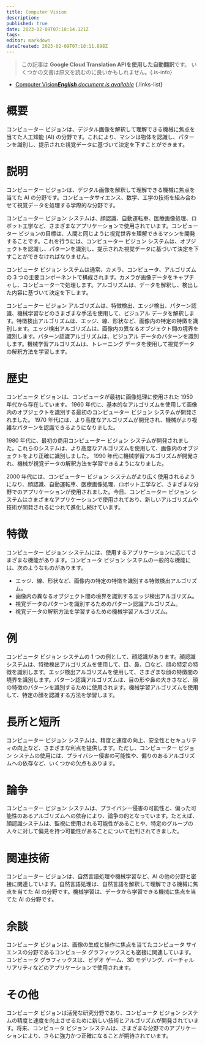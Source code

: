 ```yaml
---
title: Computer Vision
description: 
published: true
date: 2023-02-09T07:18:14.121Z
tags: 
editor: markdown
dateCreated: 2023-02-09T07:18:11.898Z
---
```


> この記事は **Google Cloud Translation APIを使用した自動翻訳**です。
いくつかの文書は原文を読むのに良いかもしれません。{.is-info}



- [Computer Vision***English** document is available*](/en/Knowledge-base/Dictionary/computer-vision)
{.links-list}


# 概要
コンピューター ビジョンは、デジタル画像を解釈して理解できる機械に焦点を当てた人工知能 (AI) の分野です。これにより、マシンは物体を認識し、パターンを識別し、提示された視覚データに基づいて決定を下すことができます。

# 説明
コンピューター ビジョンは、デジタル画像を解釈して理解できる機械に焦点を当てた AI の分野です。コンピュータサイエンス、数学、工学の技術を組み合わせて視覚データを処理する学際的な分野です。

コンピューター ビジョン システムは、顔認識、自動運転車、医療画像処理、ロボット工学など、さまざまなアプリケーションで使用されています。コンピューター ビジョンの目標は、人間と同じように視覚世界を理解できるマシンを開発することです。これを行うには、コンピューター ビジョン システムは、オブジェクトを認識し、パターンを識別し、提示された視覚データに基づいて決定を下すことができなければなりません。

コンピュータ ビジョン システムは通常、カメラ、コンピュータ、アルゴリズムの 3 つの主要コンポーネントで構成されます。カメラが画像データをキャプチャし、コンピューターで処理します。アルゴリズムは、データを解釈し、検出した内容に基づいて決定を下します。

コンピューター ビジョン アルゴリズムは、特徴検出、エッジ検出、パターン認識、機械学習などのさまざまな手法を使用して、ビジュアル データを解釈します。特徴検出アルゴリズムは、エッジ、線、形状など、画像内の特定の特徴を識別します。エッジ検出アルゴリズムは、画像内の異なるオブジェクト間の境界を識別します。パターン認識アルゴリズムは、ビジュアル データのパターンを識別します。機械学習アルゴリズムは、トレーニング データを使用して視覚データの解釈方法を学習します。

# 歴史
コンピュータ ビジョンは、コンピュータが最初に画像処理に使用された 1950 年代から存在しています。 1960 年代に、基本的なアルゴリズムを使用して画像内のオブジェクトを識別する最初のコンピューター ビジョン システムが開発されました。 1970 年代には、より高度なアルゴリズムが開発され、機械がより複雑なパターンを認識できるようになりました。

1980 年代に、最初の商用コンピューター ビジョン システムが開発されました。これらのシステムは、より高度なアルゴリズムを使用して、画像内のオブジェクトをより正確に識別しました。 1990 年代に機械学習アルゴリズムが開発され、機械が視覚データの解釈方法を学習できるようになりました。

2000 年代には、コンピューター ビジョン システムがより広く使用されるようになり、顔認識、自動運転車、医療画像処理、ロボット工学など、さまざまな分野でのアプリケーションが使用されました。今日、コンピューター ビジョン システムはさまざまなアプリケーションで使用されており、新しいアルゴリズムや技術が開発されるにつれて進化し続けています。

# 特徴
コンピューター ビジョン システムには、使用するアプリケーションに応じてさまざまな機能があります。コンピュータ ビジョン システムの一般的な機能には、次のようなものがあります。

- エッジ、線、形状など、画像内の特定の特徴を識別する特徴検出アルゴリズム。
- 画像内の異なるオブジェクト間の境界を識別するエッジ検出アルゴリズム。
- 視覚データのパターンを識別するためのパターン認識アルゴリズム。
- 視覚データの解釈方法を学習するための機械学習アルゴリズム。

# 例
コンピュータ ビジョン システムの 1 つの例として、顔認識があります。顔認識システムは、特徴検出アルゴリズムを使用して、目、鼻、口など、顔の特定の特徴を識別します。エッジ検出アルゴリズムを使用して、さまざまな顔の特徴間の境界を識別します。パターン認識アルゴリズムは、目の形や鼻の大きさなど、顔の特徴のパターンを識別するために使用されます。機械学習アルゴリズムを使用して、特定の顔を認識する方法を学習します。

# 長所と短所
コンピューター ビジョン システムは、精度と速度の向上、安全性とセキュリティの向上など、さまざまな利点を提供します。ただし、コンピューター ビジョン システムの使用には、プライバシー侵害の可能性や、偏りのあるアルゴリズムへの依存など、いくつかの欠点もあります。

# 論争
コンピューター ビジョン システムは、プライバシー侵害の可能性と、偏った可能性のあるアルゴリズムへの依存により、論争の的となっています。たとえば、顔認識システムは、監視に使用される可能性があることや、特定のグループの人々に対して偏見を持つ可能性があることについて批判されてきました。

# 関連技術
コンピューター ビジョンは、自然言語処理や機械学習など、AI の他の分野と密接に関連しています。自然言語処理は、自然言語を解釈して理解できる機械に焦点を当てた AI の分野です。機械学習は、データから学習できる機械に焦点を当てた AI の分野です。

# 余談
コンピュータ ビジョンは、画像の生成と操作に焦点を当てたコンピュータ サイエンスの分野であるコンピュータ グラフィックスとも密接に関連しています。コンピュータ グラフィックスは、ビデオ ゲーム、3D モデリング、バーチャル リアリティなどのアプリケーションで使用されます。

# その他
コンピュータ ビジョンは活発な研究分野であり、コンピュータ ビジョン システムの精度と速度を向上させるために新しい技術とアルゴリズムが開発されています。将来、コンピュータ ビジョン システムは、さまざまな分野でのアプリケーションにより、さらに強力かつ正確になることが期待されています。